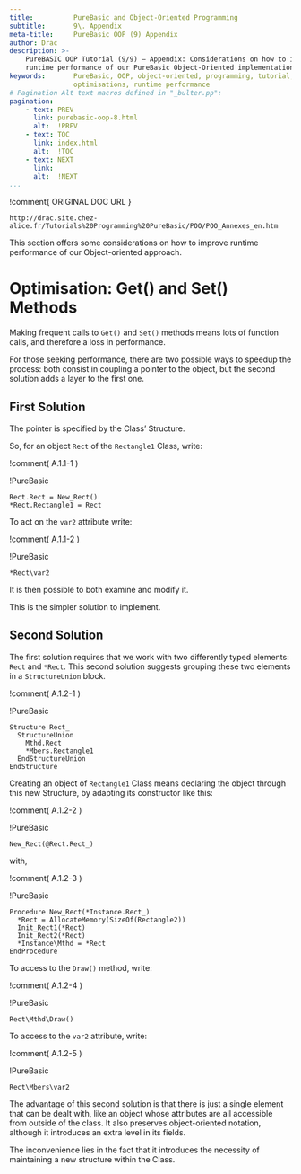 ```yaml
---
title:          PureBasic and Object-Oriented Programming
subtitle:       9\. Appendix
meta-title:     PureBasic OOP (9) Appendix
author: Dräc
description: >-
    PureBASIC OOP Tutorial (9/9) — Appendix: Considerations on how to improve
    runtime performance of our PureBasic Object-Oriented implementation.
keywords:       PureBasic, OOP, object-oriented, programming, tutorial,
                optimisations, runtime performance
# Pagination Alt text macros defined in "_bulter.pp":
pagination:
    - text: PREV
      link: purebasic-oop-8.html
      alt:  !PREV
    - text: TOC
      link: index.html
      alt:  !TOC 
    - text: NEXT
      link:
      alt:  !NEXT
...
```


!comment{   ORIGINAL DOC URL   }
~~~~~~~~~~~~~~~~~~~~~~~~~~~~~~~~~~~~~~~~~~~~~~~~~~~~~~~~~~~~~~~~~~~~~~~~
http://drac.site.chez-alice.fr/Tutorials%20Programming%20PureBasic/POO/POO_Annexes_en.htm
~~~~~~~~~~~~~~~~~~~~~~~~~~~~~~~~~~~~~~~~~~~~~~~~~~~~~~~~~~~~~~~~~~~~~~~~


This section offers some considerations on how to improve runtime performance of our Object-oriented approach.

# Optimisation: Get() and Set() Methods

Making frequent calls to `Get()` and `Set()` methods means lots of function calls, and therefore a loss in performance.

For those seeking performance, there are two possible ways to speedup the process: both consist in coupling a pointer to the object, but the second solution adds a layer to the first one.

## First Solution

The pointer is specified by the Class’ Structure.

So, for an object `Rect` of the `Rectangle1` Class, write:

!comment( A.1.1-1 )

!PureBasic
~~~~~~~~~~~~~~~~~~~~~~~~~~~~~~~~~~~~~~~~~~~~~~~~~~~~~~~~~~~~~~~~~~~~~~~~
Rect.Rect = New_Rect()
*Rect.Rectangle1 = Rect
~~~~~~~~~~~~~~~~~~~~~~~~~~~~~~~~~~~~~~~~~~~~~~~~~~~~~~~~~~~~~~~~~~~~~~~~


To act on the `var2` attribute write:

!comment( A.1.1-2 )

!PureBasic
~~~~~~~~~~~~~~~~~~~~~~~~~~~~~~~~~~~~~~~~~~~~~~~~~~~~~~~~~~~~~~~~~~~~~~~~
*Rect\var2
~~~~~~~~~~~~~~~~~~~~~~~~~~~~~~~~~~~~~~~~~~~~~~~~~~~~~~~~~~~~~~~~~~~~~~~~


It is then possible to both examine and modify it.

This is the simpler solution to implement.

## Second Solution

The first solution requires that we work with two differently typed elements: `Rect` and `*Rect`.
This second solution suggests grouping these two elements in a `StructureUnion` block.

!comment( A.1.2-1 )

!PureBasic
~~~~~~~~~~~~~~~~~~~~~~~~~~~~~~~~~~~~~~~~~~~~~~~~~~~~~~~~~~~~~~~~~~~~~~~~
Structure Rect_
  StructureUnion
    Mthd.Rect
    *Mbers.Rectangle1
  EndStructureUnion
EndStructure
~~~~~~~~~~~~~~~~~~~~~~~~~~~~~~~~~~~~~~~~~~~~~~~~~~~~~~~~~~~~~~~~~~~~~~~~


Creating an object of `Rectangle1` Class means declaring the object through this new Structure, by adapting its constructor like this:

!comment( A.1.2-2 )

!PureBasic
~~~~~~~~~~~~~~~~~~~~~~~~~~~~~~~~~~~~~~~~~~~~~~~~~~~~~~~~~~~~~~~~~~~~~~~~
New_Rect(@Rect.Rect_)
~~~~~~~~~~~~~~~~~~~~~~~~~~~~~~~~~~~~~~~~~~~~~~~~~~~~~~~~~~~~~~~~~~~~~~~~


with,

!comment( A.1.2-3 )

!PureBasic
~~~~~~~~~~~~~~~~~~~~~~~~~~~~~~~~~~~~~~~~~~~~~~~~~~~~~~~~~~~~~~~~~~~~~~~~
Procedure New_Rect(*Instance.Rect_)
  *Rect = AllocateMemory(SizeOf(Rectangle2))
  Init_Rect1(*Rect)
  Init_Rect2(*Rect)
  *Instance\Mthd = *Rect
EndProcedure
~~~~~~~~~~~~~~~~~~~~~~~~~~~~~~~~~~~~~~~~~~~~~~~~~~~~~~~~~~~~~~~~~~~~~~~~


To access to the `Draw()` method, write:

!comment( A.1.2-4 )

!PureBasic
~~~~~~~~~~~~~~~~~~~~~~~~~~~~~~~~~~~~~~~~~~~~~~~~~~~~~~~~~~~~~~~~~~~~~~~~
Rect\Mthd\Draw()
~~~~~~~~~~~~~~~~~~~~~~~~~~~~~~~~~~~~~~~~~~~~~~~~~~~~~~~~~~~~~~~~~~~~~~~~


To access to the `var2` attribute, write:

!comment( A.1.2-5 )

!PureBasic
~~~~~~~~~~~~~~~~~~~~~~~~~~~~~~~~~~~~~~~~~~~~~~~~~~~~~~~~~~~~~~~~~~~~~~~~
Rect\Mbers\var2
~~~~~~~~~~~~~~~~~~~~~~~~~~~~~~~~~~~~~~~~~~~~~~~~~~~~~~~~~~~~~~~~~~~~~~~~


The advantage of this second solution is that there is just a single element that can be dealt with, like an object whose attributes are all accessible from outside of the class.
It also preserves object-oriented notation, although it introduces an extra level in its fields.

The inconvenience lies in the fact that it introduces the necessity of maintaining a new structure within the Class.

